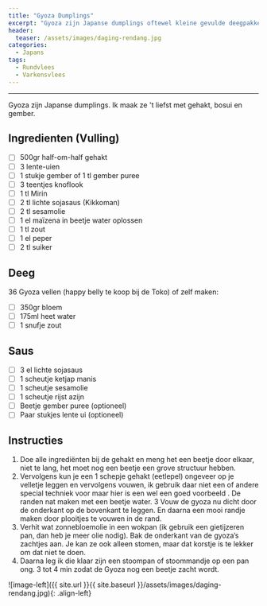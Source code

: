 ```yaml
---
title: "Gyoza Dumplings"
excerpt: "Gyoza zijn Japanse dumplings oftewel kleine gevulde deegpakketjes, gemaakt van tarwemeel en gevuld met een sappige vlees- en-koolvulling."
header:
  teaser: /assets/images/daging-rendang.jpg
categories: 
  - Japans
tags: 
  - Rundvlees  
  - Varkensvlees
---
```


---
Gyoza zijn Japanse dumplings. Ik maak ze 't liefst met gehakt, bosui en gember. 
## Ingredienten (Vulling) 
- [ ] 500gr half-om-half gehakt
- [ ] 3 lente-uien
- [ ] 1 stukje gember of 1 tl gember puree
- [ ] 3 teentjes knoflook
- [ ] 1 tl Mirin
- [ ] 2 tl lichte sojasaus (Kikkoman)
- [ ] 2 tl sesamolie
- [ ] 1 el maïzena in beetje water oplossen
- [ ] 1 tl zout
- [ ] 1 el peper
- [ ] 2 tl suiker

## Deeg
36 Gyoza vellen (happy belly te koop bij de Toko) of zelf maken:

- [ ] 350gr bloem
- [ ] 175ml heet water
- [ ] 1 snufje zout

## Saus

- [ ] 3 el lichte sojasaus
- [ ] 1 scheutje ketjap manis
- [ ] 1 scheutje sesamolie
- [ ] 1 scheutje rijst azijn
- [ ] Beetje gember puree (optioneel)
- [ ] Paar stukjes lente ui (optioneel)

## Instructies

1. Doe alle ingrediënten bij de gehakt en meng het een beetje door elkaar, niet te lang, het moet nog een beetje een grove structuur hebben.
2. Vervolgens kun je een 1 schepje gehakt (eetlepel) ongeveer op je velletje leggen en vervolgens vouwen, ik gebruik daar niet een of andere special techniek voor maar hier is een wel een goed voorbeeld . De randen nat maken met een beetje water.
3 Vouw de gyoza nu dicht door de onderkant op de bovenkant te leggen. En daarna een mooi randje maken door plooitjes te vouwen in de rand.
4. Verhit wat zonnebloemolie in een wokpan (ik gebruik een gietijzeren pan, dan heb je meer olie nodig). Bak de onderkant van de gyoza’s zachtjes aan. Je kan ze ook alleen stomen, maar dat korstje is te lekker om dat niet te doen.
5. Daarna leg ik die klaar zijn een stoompan of stoommandje op een pan ong. 3 tot 4 min zodat de Gyoza nog een beetje zacht wordt.

![image-left]({{ site.url }}{{ site.baseurl }}/assets/images/daging-rendang.jpg){: .align-left}